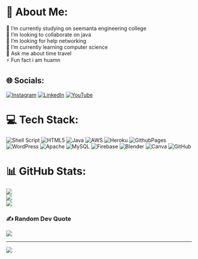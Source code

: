 # 💫 About Me:
🔭 I’m currently studying on seemanta  engineering college<br>👯 I’m looking to collaborate on java <br>🤝 I’m looking for help networking<br>🌱 I’m currently learning computer science<br>💬 Ask me about time travel<br>⚡ Fun fact i am huamn


## 🌐 Socials:
[![Instagram](https://img.shields.io/badge/Instagram-%23E4405F.svg?logo=Instagram&logoColor=white)](https://instagram.com/abhilash_.kar) [![LinkedIn](https://img.shields.io/badge/LinkedIn-%230077B5.svg?logo=linkedin&logoColor=white)](https://linkedin.com/in/abhilashkar) [![YouTube](https://img.shields.io/badge/YouTube-%23FF0000.svg?logo=YouTube&logoColor=white)](https://youtube.com/@informationstrength) 

# 💻 Tech Stack:
![Shell Script](https://img.shields.io/badge/shell_script-%23121011.svg?style=plastic&logo=gnu-bash&logoColor=white) ![HTML5](https://img.shields.io/badge/html5-%23E34F26.svg?style=plastic&logo=html5&logoColor=white) ![Java](https://img.shields.io/badge/java-%23ED8B00.svg?style=plastic&logo=openjdk&logoColor=white) ![AWS](https://img.shields.io/badge/AWS-%23FF9900.svg?style=plastic&logo=amazon-aws&logoColor=white) ![Heroku](https://img.shields.io/badge/heroku-%23430098.svg?style=plastic&logo=heroku&logoColor=white) ![GithubPages](https://img.shields.io/badge/github%20pages-121013?style=plastic&logo=github&logoColor=white) ![WordPress](https://img.shields.io/badge/WordPress-%23117AC9.svg?style=plastic&logo=WordPress&logoColor=white) ![Apache](https://img.shields.io/badge/apache-%23D42029.svg?style=plastic&logo=apache&logoColor=white) ![MySQL](https://img.shields.io/badge/mysql-4479A1.svg?style=plastic&logo=mysql&logoColor=white) ![Firebase](https://img.shields.io/badge/firebase-a08021?style=plastic&logo=firebase&logoColor=ffcd34) ![Blender](https://img.shields.io/badge/blender-%23F5792A.svg?style=plastic&logo=blender&logoColor=white) ![Canva](https://img.shields.io/badge/Canva-%2300C4CC.svg?style=plastic&logo=Canva&logoColor=white) ![GitHub](https://img.shields.io/badge/github-%23121011.svg?style=plastic&logo=github&logoColor=white)
# 📊 GitHub Stats:
![](https://github-readme-stats.vercel.app/api?username=abhilash-2005&theme=radical&hide_border=false&include_all_commits=true&count_private=true)<br/>
![](https://github-readme-streak-stats.herokuapp.com/?user=abhilash-2005&theme=radical&hide_border=false)<br/>
![](https://github-readme-stats.vercel.app/api/top-langs/?username=abhilash-2005&theme=radical&hide_border=false&include_all_commits=true&count_private=true&layout=compact)

### ✍️ Random Dev Quote
![](https://quotes-github-readme.vercel.app/api?type=horizontal&theme=radical)

---
[![](https://visitcount.itsvg.in/api?id=abhilash-2005&icon=7&color=5)](https://visitcount.itsvg.in)

<!-- Proudly created with GPRM ( https://gprm.itsvg.in ) -->
